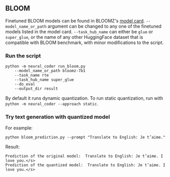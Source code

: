 ## BLOOM

Finetuned BLOOM models can be found in BLOOMZ's [model card](https://huggingface.co/bigscience/bloomz). ```--model_name_or_path``` argument can be changed to any one of the finetuned models listed in the model card. ```--task_hub_name``` can either be ```glue``` or ```super_glue```, or the name of any other HuggingFace dataset that is compatible with BLOOM benchmark, with minor modifications to the script.

### Run the script
```
python -m neural_coder run_bloom.py
    --model_name_or_path bloomz-7b1
    --task_name rte
    --task_hub_name super_glue 
    --do_eval 
    --output_dir result
```

By default it runs dynamic quantization. To run static quantization, run with ```python -m neural_coder --approach static```.

### Try text generation with quantized model

For example:

```
python bloom_prediction.py --prompt "Translate to English: Je t’aime."
```

Result:

```
Prediction of the original model:  Translate to English: Je t’aime. I love you.</s>
Prediction of the quantized model:  Translate to English: Je t’aime. I love you.</s>
```
